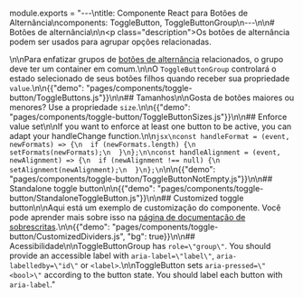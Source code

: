 module.exports = "---\ntitle: Componente React para Botões de Alternância\ncomponents: ToggleButton, ToggleButtonGroup\n---\n\n# Botões de alternância\n\n<p class=\"description\">Os botões de alternância podem ser usados para agrupar opções relacionadas.</p>\n\nPara enfatizar grupos de [botões de alternância](https://material.io/design/components/buttons.html#toggle-button) relacionados, o grupo deve ter um container em comum.\n\nO `ToggleButtonGroup` controlará o estado selecionado de seus botões filhos quando receber sua propriedade `value`.\n\n{{\"demo\": \"pages/components/toggle-button/ToggleButtons.js\"}}\n\n## Tamanhos\n\nGosta de botões maiores ou menores? Use a propriedade `size`.\n\n{{\"demo\": \"pages/components/toggle-button/ToggleButtonSizes.js\"}}\n\n## Enforce value set\n\nIf you want to enforce at least one button to be active, you can adapt your handleChange function.\n\n```jsx\nconst handleFormat = (event, newFormats) => {\n  if (newFormats.length) {\n    setFormats(newFormats);\n  }\n};\n\nconst handleAlignment = (event, newAlignment) => {\n  if (newAlignment !== null) {\n    setAlignment(newAlignment);\n  }\n};\n```\n\n{{\"demo\": \"pages/components/toggle-button/ToggleButtonNotEmpty.js\"}}\n\n## Standalone toggle button\n\n{{\"demo\": \"pages/components/toggle-button/StandaloneToggleButton.js\"}}\n\n## Customized toggle button\n\nAqui está um exemplo de customização do componente. Você pode aprender mais sobre isso na [página de documentação de sobrescritas](/customization/components/).\n\n{{\"demo\": \"pages/components/toggle-button/CustomizedDividers.js\", \"bg\": true}}\n\n## Acessibilidade\n\nToggleButtonGroup has `role=\"group\"`. You should provide an accessible label with `aria-label=\"label\"`, `aria-labelledby=\"id\"` or `<label>`.\n\nToggleButton sets `aria-pressed=\"<bool>\"` according to the button state. You should label each button with `aria-label`."